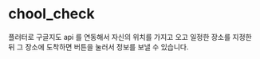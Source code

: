 # chool_check

플러터로 구글지도 api 를 연동해서 자신의 위치를 가지고 오고
일정한 장소를 지정한 뒤 그 장소에 도착하면 버튼을 눌러서 정보를 보낼 수 있습니다.


